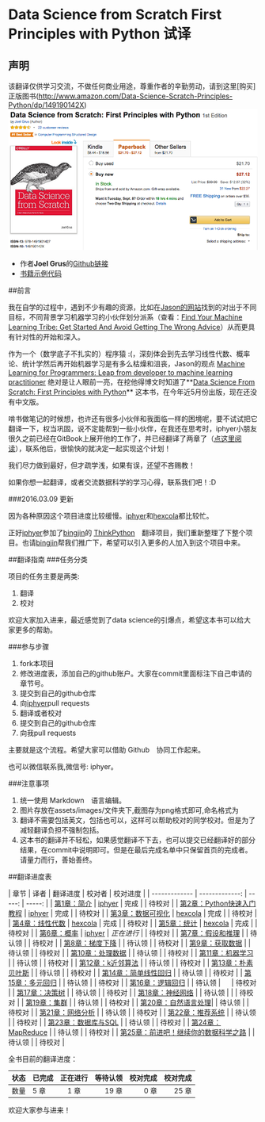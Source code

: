 # Data Science from Scratch First Principles with Python 试译

## 声明
该翻译仅供学习交流，不做任何商业用途，尊重作者的辛勤劳动，请到这里[购买]正版图书(http://www.amazon.com/Data-Science-Scratch-Principles-Python/dp/149190142X)
![buy](assets/images/buy.png)

* 作者**Joel Grus**的[Github链接](https://github.com/joelgrus)
* [书籍示例代码](https://github.com/joelgrus/data-science-from-scratch)

##前言

我在自学的过程中，遇到不少有趣的资源，比如在[Jason的网站](http://machinelearningmastery.com/)找到的对出于不同目标，不同背景学习机器学习的小伙伴划分派系（查看：[Find Your Machine Learning Tribe: Get Started And Avoid Getting The Wrong Advice](http://machinelearningmastery.com/machine-learning-tribe/)）从而更具有针对性的开始和深入。

作为一个（数学底子不扎实的）程序猿 :(，深刻体会到先去学习线性代数、概率论、统计学然后再开始机器学习是有多么枯燥和沮丧，Jason的观点 [Machine Learning for Programmers: Leap from developer to machine learning practitioner](http://machinelearningmastery.com/machine-learning-for-programmers/) 绝对是让人眼前一亮，在挖他得博文时知道了**[Data Science From Scratch: First Principles with Python](http://joelgrus.com/2015/04/26/data-science-from-scratch-first-principles-with-python/)** 这本书，在今年近5月份出版，现在还没有中文版。

啃书做笔记的时候想，也许还有很多小伙伴和我面临一样的困境呢，要不试试把它翻译一下，权当巩固，说不定能帮到一些小伙伴，在我还在思考时，iphyer小朋友很久之前已经在GitBook上展开他的工作了，并已经翻译了两章了（[点这里阅读](http://iphyer.gitbooks.io/data-science-from-scratch-with-python/content/index.html)），联系他后，很愉快的就决定一起实现这个计划！

我们尽力做到最好，但才疏学浅，如果有误，还望不吝赐教！

如果你想一起翻译，或者交流数据科学的学习心得，联系我们吧！:D

###2016.03.09 更新

因为各种原因这个项目进度比较缓慢。[iphyer](https://github.com/iphyer)和[hexcola](https://github.com/hexcola)都比较忙。

正好[iphyer](https://github.com/iphyer)参加了[bingjin](https://github.com/bingjin)的 [ThinkPython](https://github.com/bingjin/ThinkPython2-CN)　翻译项目，我们重新整理了下整个项目。也请[bingjin](https://github.com/bingjin)帮我们推广下，希望可以引入更多的人加入到这个项目中来。

##翻译指南
###任务分类

项目的任务主要是两类:

1. 翻译
2. 校对

欢迎大家加入进来，最近感觉到了data science的引爆点，希望这本书可以给大家更多的帮助。

###参与步骤

1. fork本项目
2. 修改进度表，添加自己的github账户。大家在commit里面标注下自己申请的章节号。
3. 提交到自己的github仓库
4. 向[iphyer](https://github.com/iphyer)pull requests
5. 翻译或者校对
6. 提交到自己的github仓库
7. 向我pull requests

主要就是这个流程。希望大家可以借助 Github　协同工作起来。

也可以微信联系我,微信号: iphyer。

###注意事项

1. 统一使用 Markdown　语言编辑。
2. 图片存放在assets/images/文件夹下,截图存为png格式即可,命名格式为
3. 翻译不需要包括英文，包括也可以，这样可以帮助校对的同学校对。但是为了减轻翻译负担不强制包括。
4. 这本书的翻译并不轻松，如果感觉翻译不下去，也可以提交已经翻译好的部分结果，在commit中说明即可。但是在最后完成名单中只保留首页的完成者。请量力而行，善始善终。

##翻译进度表

| 章节        | 译者           | 翻译进度  | 校对者 | 校对进度  |
| ------------- | -------------: | -----: | -----: |
| [第1章：简介](chapters/Chapter_01_Introduction.md)      | [iphyer](https://github.com/iphyer) | 完成 |     |   待校对  |
| [第2章：Python快速入门教程](chapters/Chapter_02_A_Crash_Course_in_Python.md)      | [iphyer](https://github.com/iphyer)      |  完成 |      |  待校对  |
| [第3章：数据可视化](chapters/Chapter_03_Visualizing_Data.md) | [hexcola](https://github.com/hexcola)      |   完成  |      |  待校对  |
| [第4章：线性代数](chapters/Chapter_04_Linear_Algebra.md) | [hexcola](https://github.com/hexcola)      |   完成  |       | 待校对  |
| [第5章：统计](chapters/Chapter_05_Statistics.md) | [hexcola](https://github.com/hexcola)      |   完成  |     |   待校对  |
| [第6章：概率](chapters/Chapter_06_Probability.md) |  [iphyer](https://github.com/iphyer)       |   *正在进行*  |      |  待校对  |
| [第7章：假设和推理](chapters/Chapter_07_Hypothesis_and_Inference.md) |      | 待认领  |      |  待校对  |
| [第8章：梯度下降](chapters/Chapter_08_Gradient_Descent.md) |      | 待认领 |      |  待校对  |
| [第9章：获取数据](chapters/Chapter_09_Getting_Data.md) |     |   待认领  |      |  待校对  |
| [第10章：处理数据](chapters/Chapter_10_Working_with_Data.md) |       |   待认领  |      |  待校对  |
| [第11章：机器学习](chapters/Chapter_11_Machine_Learning.md) |     |  待认领  |      |  待校对  |
| [第12章：k近邻算法](chapters/Chapter_12_k_Nearest_Neighbors.md) |       |   待认领  |     |   待校对  |
| [第13章：朴素贝叶斯](chapters/Chapter_13_Naive_Bayes.md) |       |   待认领  |      |  待校对  |
| [第14章：简单线性回归](chapters/Chapter_14_Simple_Linear_Regression.md) |       |   待认领  |      |  待校对  |
| [第15章：多元回归](chapters/Chapter_15_Multiple_Regression.md) |       |   待认领  |      |  待校对  |
| [第16章：逻辑回归](chapters/Chapter_16_Logistic_Regression.md) |       |   待认领  |   　  |   待校对  |
| [第17章：决策树](chapters/Chapter_17_Decision_Trees.md) |       |   待认领  |       | 待校对  |
| [第18章：神经网络](chapters/Chapter_18_Neural_Networks.md) |       |   待认领  |      |      | 待校对  |
| [第19章：集群](chapters/Chapter_19_Clustering.md) |       |   待认领  |      |  待校对  |
| [第20章：自然语言处理](chapters/Chapter_20_Natural_Language_Processing.md)|       |   待认领  |      |  待校对  |
| [第21章：网络分析](chapters/Chapter_21_Network_Analysis.md) |       |   待认领  |      |  待校对  |
| [第22章：推荐系统](chapters/Chapter_22_Recommender_Systems) |       |   待认领  |      |  待校对  |
| [第23章：数据库与SQL](chapters/Chapter_23_Database_and_SQL.md) |       |   待认领  |      |  待校对  |
| [第24章：MapReduce](chapters/Chapter_24_MapReduce.md) |       |   待认领  |      |  待校对  |
| [第25章：前进吧！继续你的数据科学之路](chapters/Chapter_25_Go_Forth_and_Do_Data_Science.md) |       |   待认领  |      |  待校对 |

全书目前的翻译进度：


|状态  |已完成    |正在进行  |等待认领  |校对完成 |校对完成 |
| ------|------- |:-------------:| -----:|-----:|-----:|
| 数量  | 5 章     | 1 章     | 19 章      |0 章      |25 章      |

欢迎大家参与进来！



